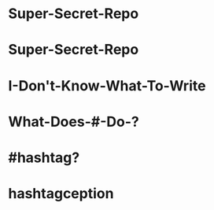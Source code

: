 # Super-Secret-Repo
# Super-Secret-Repo
# I-Don't-Know-What-To-Write
# What-Does-#-Do-?
# #hashtag?
# hashtagception